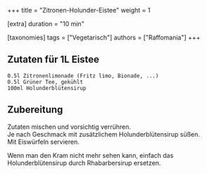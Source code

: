 +++
title = "Zitronen-Holunder-Eistee"
weight = 1

[extra]
duration = "10 min"

[taxonomies]
tags = ["Vegetarisch"]
authors = ["Raffomania"]
+++

## Zutaten für 1L Eistee

```
0.5l Zitronenlimonade (Fritz limo, Bionade, ...)
0.5l Grüner Tee, gekühlt
100ml Holunderblütensirup
```

## Zubereitung

Zutaten mischen und vorsichtig verrühren. \
Je nach Geschmack mit zusätzlichem Holunderblütensirup süßen. \
Mit Eiswürfeln servieren.

Wenn man den Kram nicht mehr sehen kann, einfach das Holunderblütensirup durch Rhabarbersirup ersetzen.
